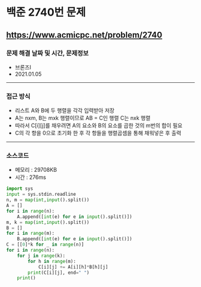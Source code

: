 # 백준 2740번 문제
https://www.acmicpc.net/problem/2740
---

### 문제 해결 날짜 및 시간, 문제정보
- 브론즈I
- 2021.01.05
---

### 접근 방식
- 리스트 A와 B에 두 행렬을 각각 입력받아 저장
- A는 nxm, B는 mxk 행렬이므로 AB = C인 행렬 C는 nxk 행렬
- 따라서 C[i][j]를 채우려면 A의 요소와 B의 요소를 곱한 것의 m번의 합이 필요
- C의 각 항을 0으로 초기화 한 후 각 항들을 행렬곱셈을 통해 채워넣은 후 출력
---

### 소스코드
- 메모리 : 29708KB
- 시간 : 276ms
```Python
import sys
input = sys.stdin.readline
n, m = map(int,input().split())
A = []
for i in range(n):
    A.append([int(e) for e in input().split()])
m, k = map(int,input().split())
B = []
for i in range(m):
    B.append([int(e) for e in input().split()])
C = [[0]*k for _ in range(n)]
for i in range(n):
    for j in range(k):
        for h in range(m):
            C[i][j] += A[i][h]*B[h][j]
        print(C[i][j], end=" ")
    print()
```